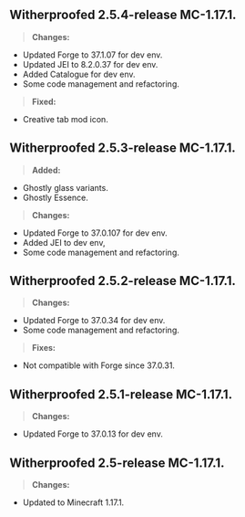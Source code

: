 ## **Witherproofed 2.5.4-release MC-1.17.1.**
>**Changes:**
- Updated Forge to 37.1.07 for dev env.
- Updated JEI to 8.2.0.37 for dev env.
- Added Catalogue for dev env.
- Some code management and refactoring.
>**Fixed:**
- Creative tab mod icon.

## **Witherproofed 2.5.3-release MC-1.17.1.**
>**Added:**
- Ghostly glass variants.
- Ghostly Essence.
>**Changes:**
- Updated Forge to 37.0.107 for dev env.
- Added JEI to dev env,
- Some code management and refactoring.

## **Witherproofed 2.5.2-release MC-1.17.1.**
>**Changes:**
- Updated Forge to 37.0.34 for dev env.
- Some code management and refactoring.
>**Fixes:**
- Not compatible with Forge since 37.0.31.

## **Witherproofed 2.5.1-release MC-1.17.1.**
>**Changes:**
- Updated Forge to 37.0.13 for dev env.

## **Witherproofed 2.5-release MC-1.17.1.**
>**Changes:**
- Updated to Minecraft 1.17.1.
